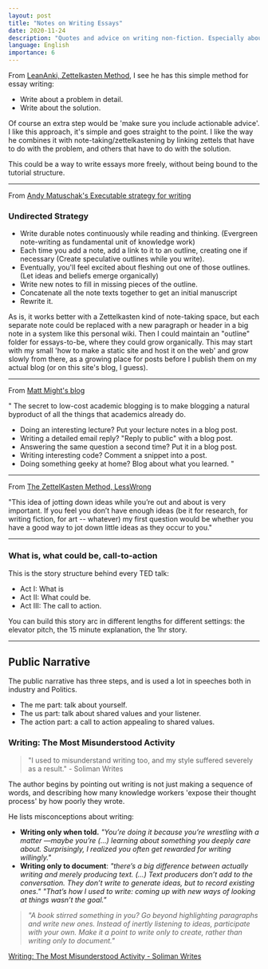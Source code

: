 ```yaml
---
layout: post
title: "Notes on Writing Essays"
date: 2020-11-24
description: "Quotes and advice on writing non-fiction. Especially about essays."
language: English
importance: 6
---
```


From [LeanAnki, Zettelkasten Method](https://leananki.com/zettelkasten-method-smart-notes/), I see he has this simple method for essay writing: 
- Write about a problem in detail.
- Write about the solution.

Of course an extra step would be 'make sure you include actionable advice'. I like this approach, it's simple and goes straight to the point. I like the way he combines it with note-taking/zettelkastening by linking zettels that have to do with the problem, and others that have to do with the solution.

This could be a way to write essays more freely, without being bound to the tutorial structure.

---

From [Andy Matuschak's Executable strategy for writing](https://notes.andymatuschak.org/z3PBVkZ2SvsAgFXkjHsycBeyS6Cw1QXf7kcD8)

### Undirected Strategy

- Write durable notes continuously while reading and thinking. (Evergreen note-writing as fundamental unit of knowledge work)
- Each time you add a note, add a link to it to an outline, creating one if necessary (Create speculative outlines while you write).
- Eventually, you'll feel excited about fleshing out one of those outlines. (Let ideas and beliefs emerge organically)
- Write new notes to fill in missing pieces of the outline.
- Concatenate all the note texts together to get an initial manuscript
- Rewrite it.

As is, it works better with a Zettelkasten kind of note-taking space, but each separate note could be replaced with a new paragraph or header in a big note in a system like this personal wiki. Then I could maintain an "outline" folder for essays-to-be, where they could grow organically. This may start with my small 'how to make a static site and host it on the web' and grow slowly from there, as a growing place for posts before I publish them on my actual blog (or on this site's blog, I guess).

---

From [Matt Might's blog](http://matt.might.net/#blog)

" The secret to low-cost academic blogging is to make blogging a natural byproduct of all the things that academics already do.

- Doing an interesting lecture? Put your lecture notes in a blog post.
- Writing a detailed email reply? "Reply to public" with a blog post.
- Answering the same question a second time? Put it in a blog post.
- Writing interesting code? Comment a snippet into a post.
- Doing something geeky at home? Blog about what you learned.
"

---
From [The ZettelKasten Method, LessWrong](https://www.lesswrong.com/posts/NfdHG6oHBJ8Qxc26s/the-zettelkasten-method-1)

"This idea of jotting down ideas while you’re out and about is very important. If you feel you don’t have enough ideas (be it for research, for writing fiction, for art -- whatever) my first question would be whether you have a good way to jot down little ideas as they occur to you."

---
### What is, what could be, call-to-action

This is the story structure behind every TED talk:

-   Act I: What is
-   Act II: What could be.
-   Act III: The call to action.

You can build this story arc in different lengths for different settings: the elevator pitch, the 15 minute explanation, the 1hr story.

---
## Public Narrative

The public narrative has three steps, and is used a lot in speeches both in industry and Politics.

- The me part: talk about yourself.
- The us part: talk about shared values and your listener.
- The action part: a call to action appealing to shared values.

### Writing: The Most Misunderstood Activity

> "I used to misunderstand writing too, and my style suffered severely as a result." - Soliman Writes

The author begins by pointing out writing is not just making a sequence of words, and describing how many knowledge workers 'expose their thought process' by how poorly they wrote.

He lists misconceptions about writing:

- **Writing only when told.** *"You’re doing it because you’re wrestling with a matter —maybe you’re (...) learning about something you deeply care about. Surprisingly, I realized you often get rewarded for writing willingly."*
- **Writing only to document**: *"there’s a big difference between actually writing and merely producing text. (...) Text producers don’t add to the conversation. They don’t write to generate ideas, but to record existing ones."* *"That’s how I used to write: coming up with new ways of looking at things wasn’t the goal."*

> _"A book stirred something in you? Go beyond highlighting paragraphs and write new ones. Instead of inertly listening to ideas, participate with your own. Make it a point to write only to create, rather than writing only to document."_

[Writing: The Most Misunderstood Activity - Soliman Writes](https://www.solimanwrites.com/writing-the-most-misunderstood-activity/)
